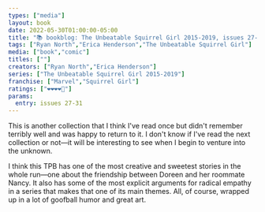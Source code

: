 ```yaml
---
types: ["media"]
layout: book
date: 2022-05-30T01:00:00-05:00
title: "📚 bookblog: The Unbeatable Squirrel Girl 2015-2019, issues 27-31 (❤️❤️❤️❤️🖤)"
tags: ["Ryan North","Erica Henderson","The Unbeatable Squirrel Girl"]
media: ["book","comic"]
titles: [""]
creators: ["Ryan North","Erica Henderson"]
series: ["The Unbeatable Squirrel Girl 2015-2019"]
franchise: ["Marvel","Squirrel Girl"]
ratings: ["❤️❤️❤️❤️🖤"]
params:
  entry: issues 27-31
---
```


This is another collection that I think I've read once but didn't remember terribly well and was happy to return to it. I don't know if I've read the next collection or not—it will be interesting to see when I begin to venture into the unknown. 

I think this TPB has one of the most creative and sweetest stories in the whole run—one about the friendship between Doreen and her roommate Nancy. It also has some of the most explicit arguments for radical empathy in a series that makes that one of its main themes. All, of course, wrapped up in a lot of goofball humor and great art.